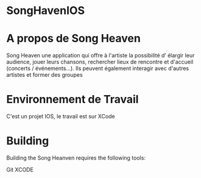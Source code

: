 # SongHavenIOS

# A propos de Song Heaven



Song Heaven  une application qui offre à l'artiste la possibilité 
d’ élargir leur audience, jouer leurs chansons, rechercher
lieux de rencontre et d'accueil (concerts / événements…).
 Ils peuvent également interagir avec d'autres artistes et former des groupes



# Environnement de Travail
C'est un projet IOS,
 le travail est sur XCode


# Building
Building the Song Heanven requires the following tools:

Git
XCODE
